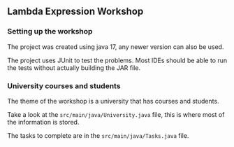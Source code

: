 ## Lambda Expression Workshop


### Setting up the workshop
The project was created using java 17, any newer version can also be used.

The project uses JUnit to test the problems. 
Most IDEs should be able to run the tests without actually building the JAR file.

### University courses and students
The theme of the workshop is a university that has courses and students.

Take a look at the `src/main/java/University.java` file, this is where most of the information is stored.

The tasks to complete are in the `src/main/java/Tasks.java` file.
